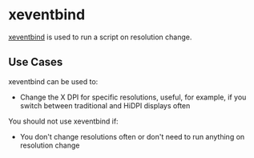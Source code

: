 # xeventbind

[xeventbind][xeventbind] is used to run a script on resolution change.

## Use Cases

xeventbind can be used to:

- Change the X DPI for specific resolutions, useful, for example, if you switch between traditional and HiDPI displays often

You should not use xeventbind if:

- You don't change resolutions often or don't need to run anything on resolution change

[xeventbind]: https://github.com/ritave/xeventbind
